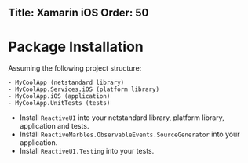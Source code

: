 Title: Xamarin iOS
Order: 50
---

# Package Installation

Assuming the following project structure:

```
- MyCoolApp (netstandard library)
- MyCoolApp.Services.iOS (platform library)
- MyCoolApp.iOS (application)
- MyCoolApp.UnitTests (tests)
```

* Install `ReactiveUI` into your netstandard library, platform library, application and tests.
* Install `ReactiveMarbles.ObservableEvents.SourceGenerator` into your application.
* Install `ReactiveUI.Testing` into your tests.

